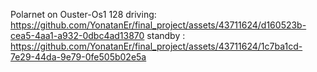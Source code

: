
Polarnet on Ouster-Os1 128 driving:
https://github.com/YonatanEr/final_project/assets/43711624/d160523b-cea5-4aa1-a932-0dbc4ad13870
standby : 
https://github.com/YonatanEr/final_project/assets/43711624/1c7ba1cd-7e29-44da-9e79-0fe505b02e5a



